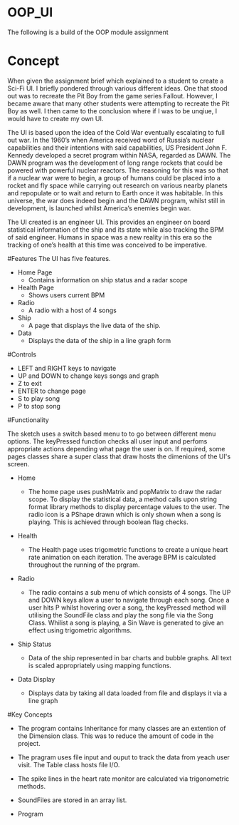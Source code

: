 # OOP_UI
The following is a build of the OOP module assignment

# Concept
When given the assignment brief which explained to a student to create a Sci-Fi UI. I briefly pondered through various different ideas. One that stood out was to recreate the Pit Boy from the game series Fallout. However, I became aware that many other students were attempting to recreate the Pit Boy as well. I then came to the conclusion where if I was to be unqiue, I would have to create my own UI. 

The UI is based upon the idea of the Cold War eventually escalating to full out war. In the 1960’s when America received word of Russia’s nuclear capabilities and their intentions with said capabilities, US President John F. Kennedy developed a secret program within NASA, regarded as DAWN. The DAWN program was the development of long range rockets that could be powered with powerful nuclear reactors. The reasoning for this was so that if a nuclear war were to begin, a group of humans could be placed into a rocket and fly space while carrying out research on various nearby planets and repopulate or to wait and return to Earth once it was habitable. In this universe, the war does indeed begin and the DAWN program, whilst still in development, is launched whilst America’s enemies begin war. 

The UI created is an engineer UI. This provides an engineer on board statistical information of the ship and its state while also tracking the BPM of said engineer. Humans in space was a new reality in this era so the tracking of one’s health at this time was conceived to be imperative.  

#Features
The UI has five features.

* Home Page
  * Contains information on ship status and a radar scope
* Health Page
  * Shows users current BPM
* Radio
  * A radio with a host of 4 songs
* Ship
  * A page that displays the live data of the ship. 
* Data
  * Displays the data of the ship in a line graph form

#Controls

* LEFT and RIGHT keys to navigate
* UP and DOWN to change keys songs and graph
* Z to exit
* ENTER to change page
* S to play song
* P to stop song

#Functionality

The sketch uses a switch based menu to to go between different menu options. The keyPressed function checks all user input and perfoms appropriate actions depending what page the user is on. If required, some pages classes share a super class that draw hosts the dimenions of the UI's screen.

* Home
  * The home page uses pushMatrix and popMatrix to draw the radar scope. To display the statistical data, a method calls upon string format library methods to display percentage values to the user. The radio icon is a PShape drawn which is only shown when a song is playing. This is achieved through boolean flag checks.
  
* Health
  * The Health page uses trigometric functions to create a unique heart rate animation on each iteration. The average BPM is calculated throughout the running of the prgram.

* Radio
  * The radio contains a sub menu of which consists of 4 songs. The UP and DOWN keys allow a user to navigate through each song. Once a user hits P whilst hovering over a song, the keyPressed method will utilising the SoundFile class and play the song file via the Song Class. Whilist a song is playing, a Sin Wave is generated to give an effect using trigometric algorithms.

* Ship Status
  * Data of the ship represented in bar charts and bubble graphs. All text is scaled appropriately using mapping functions.

* Data Display
  * Displays data by taking all data loaded from file and displays it via a line graph
  
#Key Concepts
* The program contains Inheritance for many classes are an extention of the Dimension class. This was to reduce the amount of code in the project.

* The pragram uses file input and ouput to track the data from yeach user visit. The Table class hosts file I/O.

* The spike lines in the heart rate monitor are calculated via trigonometric methods.

* SoundFiles are stored in an array list.

* Program